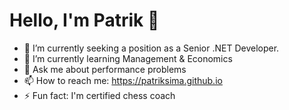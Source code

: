 # Hello, I'm Patrik 👋

- 🔭 I’m currently seeking a position as a Senior .NET Developer.
- 🌱 I’m currently learning Management & Economics
- 💬 Ask me about performance problems
- 📫 How to reach me: https://patriksima.github.io
- ⚡ Fun fact: I'm certified chess coach

<!--
**patriksima/patriksima** is a ✨ _special_ ✨ repository because its `README.md` (this file) appears on your GitHub profile.

Here are some ideas to get you started:

- 🔭 I’m currently working on ...
- 🌱 I’m currently learning ...
- 👯 I’m looking to collaborate on ...
- 🤔 I’m looking for help with ...
- 💬 Ask me about ...
- 📫 How to reach me: ...
- 😄 Pronouns: ...
- ⚡ Fun fact: ...
-->
